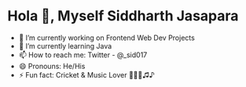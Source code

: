 # Hola 👋, Myself Siddharth Jasapara 

- 🔭 I’m currently working on Frontend Web Dev Projects
- 🌱 I’m currently learning Java <!-- 👯 I’m looking to collaborate on ... - 🤔 I’m looking for help with ... - 💬 Ask me about ... -->
- 📫 How to reach me: Twitter - @_sid017
- 😄 Pronouns: He/His
- ⚡ Fun fact: Cricket & Music Lover 🏏🏏🎸♫♪

